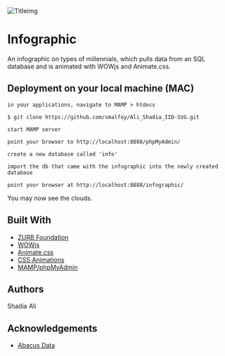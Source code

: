![Titleimg](https://image.ibb.co/dmSffA/Screen-Shot-2018-11-07-at-11-25-03-PM.png)

# Infographic
An infographic on types of millennials, which pulls data from an SQL database and is animated with WOWjs and Animate.css.


 ## Deployment on your local machine (MAC)
 
  ```
in your applications, navigate to MAMP > htdocs

$ git clone https://github.com/smalfoy/Ali_Shadia_IID-SVG.git 

start MAMP server
 
point your browser to http://localhost:8888/phpMyAdmin/ 

create a new database called 'info'

import the db that came with the infographic into the newly created database

point your browser at http://localhost:8888/infographic/ 

 ```
 
You may now see the clouds.


## Built With
* [ZURB Foundation](https://foundation.zurb.com/sites.html)
* [WOWjs](https://mynameismatthieu.com/WOW/)
* [Animate.css](https://daneden.github.io/animate.css/)
* [CSS Animations](https://www.w3schools.com/css/css3_animations.asp)
* [MAMP/phpMyAdmin](https://www.mamp.info/en/)

 ## Authors
Shadia Ali


 ## Acknowledgements 
* [Abacus Data](http://canadianmillennials.ca/about/millennials/)
